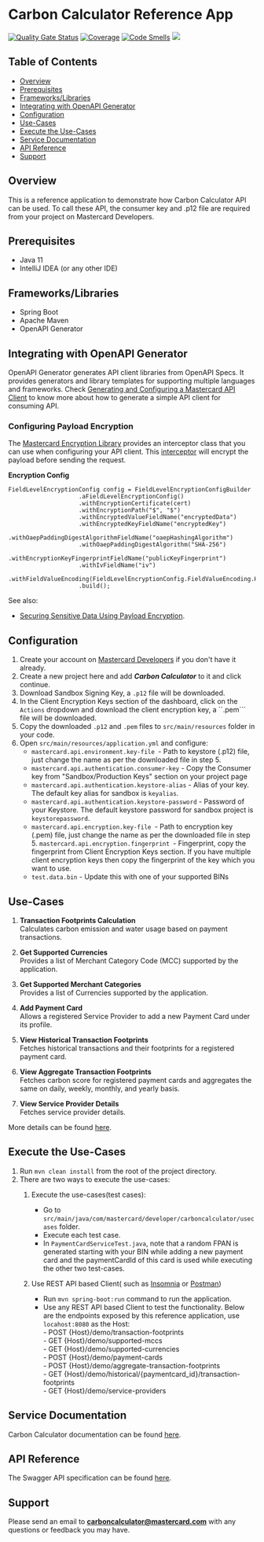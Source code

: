# Carbon Calculator Reference App

[![Quality Gate Status](https://sonarcloud.io/api/project_badges/measure?project=Mastercard_Carbon-Calculator-Reference-App&metric=alert_status)](https://sonarcloud.io/dashboard?id=Mastercard_Carbon-Calculator-Reference-App)
[![Coverage](https://sonarcloud.io/api/project_badges/measure?project=Mastercard_Carbon-Calculator-Reference-App&metric=coverage)](https://sonarcloud.io/dashboard?id=Mastercard_Carbon-Calculator-Reference-App)
[![Code Smells](https://sonarcloud.io/api/project_badges/measure?project=Mastercard_Carbon-Calculator-Reference-App&metric=code_smells)](https://sonarcloud.io/dashboard?id=Mastercard_Carbon-Calculator-Reference-App)
[![](https://img.shields.io/badge/License-Apache%202.0-blue.svg)](https://github.com/Mastercard/carbon-calculator-reference-app/blob/master/LICENSE)

## Table of Contents
- [Overview](#overview)
- [Prerequisites](#prerequisites)
- [Frameworks/Libraries](#frameworks)
- [Integrating with OpenAPI Generator](#OpenAPI_Generator)
- [Configuration](#configuration)
- [Use-Cases](#use-cases)
- [Execute the Use-Cases](#execute-the-use-cases)
- [Service Documentation](#documentation)
- [API Reference](#api-reference)
- [Support](#support)

## Overview  <a name="overview"></a>
This is a reference application to demonstrate how Carbon Calculator API can be used.
To call these API, the consumer key and .p12 file are required from your project on Mastercard Developers.

## Prerequisites  <a name="prerequisites"></a>

- Java 11
- IntelliJ IDEA (or any other IDE)

## Frameworks/Libraries <a name="frameworks"></a>
- Spring Boot
- Apache Maven
- OpenAPI Generator

## Integrating with OpenAPI Generator <a name="OpenAPI_Generator"></a>

OpenAPI Generator generates API client libraries from OpenAPI Specs. It provides generators and library templates for supporting multiple languages and frameworks.
Check [Generating and Configuring a Mastercard API Client](https://developer.mastercard.com/platform/documentation/security-and-authentication/generating-and-configuring-a-mastercard-api-client/) to know more about how to generate a simple API client for consuming API.


### Configuring Payload Encryption
The [Mastercard Encryption Library](https://github.com/Mastercard/client-encryption-java) provides an interceptor class that you can use when configuring your API client. This [interceptor](https://github.com/Mastercard/client-encryption-java#usage-of-the-okhttpfieldlevelencryptioninterceptor-openapi-generator-4xy) will encrypt the payload before sending the request.

**Encryption Config**
```
FieldLevelEncryptionConfig config = FieldLevelEncryptionConfigBuilder
                    .aFieldLevelEncryptionConfig()
                    .withEncryptionCertificate(cert)
                    .withEncryptionPath("$", "$")
                    .withEncryptedValueFieldName("encryptedData")
                    .withEncryptedKeyFieldName("encryptedKey")
                    .withOaepPaddingDigestAlgorithmFieldName("oaepHashingAlgorithm")
                    .withOaepPaddingDigestAlgorithm("SHA-256")
                    .withEncryptionKeyFingerprintFieldName("publicKeyFingerprint")
                    .withIvFieldName("iv")
                    .withFieldValueEncoding(FieldLevelEncryptionConfig.FieldValueEncoding.HEX)
                    .build();
```

See also: 
- [Securing Sensitive Data Using Payload Encryption](https://developer.mastercard.com/platform/documentation/security-and-authentication/securing-sensitive-data-using-payload-encryption/).

## Configuration <a name="configuration"></a>
1. Create your account on [Mastercard Developers](https://developer.mastercard.com/) if you don't have it already.
2. Create a new project here and add ***Carbon Calculator*** to it and click continue.
3. Download Sandbox Signing Key, a ```.p12``` file will be downloaded.
4. In the Client Encryption Keys section of the dashboard, click on the ```Actions``` dropdown and download the client encryption key, a ``.pem``` file will be downloaded. 
5. Copy the downloaded ```.p12``` and ```.pem``` files to ```src/main/resources``` folder in your code.
6. Open ```src/main/resources/application.yml``` and configure:
    - ```mastercard.api.environment.key-file ```- Path to keystore (.p12) file, just change the name as per the downloaded file in step 5. 
    - ```mastercard.api.authentication.consumer-key``` - Copy the Consumer key from "Sandbox/Production Keys" section on your project page
    - ```mastercard.api.authentication.keystore-alias``` - Alias of your key. The default key alias for sandbox is ```keyalias```.
    - ```mastercard.api.authentication.keystore-password``` -  Password of your Keystore. The default keystore password for sandbox project is ```keystorepassword```.
    - ```mastercard.api.encryption.key-file ```- Path to encryption key (.pem) file, just change the name as per the downloaded file in step 5. 
    ```mastercard.api.encryption.fingerprint ```- Fingerprint, copy the fingerprint from Client Encryption Keys section. If you have multiple client encryption keys then copy the fingerprint of the key which you want to use.
    - ```test.data.bin``` - Update this with one of your supported BINs

## Use-Cases <a name="use-cases"></a>
1. **Transaction Footprints Calculation**   
Calculates carbon emission and water usage based on payment transactions.

2. **Get Supported Currencies**    
Provides a list of Merchant Category Code (MCC) supported by the application.

3. **Get Supported Merchant Categories**  
Provides a list of Currencies supported by the application.

4. **Add Payment Card**  
Allows a registered Service Provider to add a new Payment Card under its profile.

5. **View Historical Transaction Footprints**  
Fetches historical transactions and their footprints for a registered payment card.

6. **View Aggregate Transaction Footprints**  
Fetches carbon score for registered payment cards and aggregates the same on daily, weekly, monthly, and yearly basis. 

7. **View Service Provider Details**  
Fetches service provider details.

More details can be found [here](https://developer.mastercard.com/carbon-calculator/documentation/use-cases/).    


## Execute the Use-Cases   <a name="execute-the-use-cases"></a>
1. Run ```mvn clean install``` from the root of the project directory.
2. There are two ways to execute the use-cases:
    1. Execute the use-cases(test cases):  
        - Go to ```src/main/java/com/mastercard/developer/carboncalculator/usecases``` folder.  
        - Execute each test case.
        - In ```PaymentCardServiceTest.java```, note that a random FPAN is generated starting with your BIN while adding a new payment card and the paymentCardId of this card is used while executing the other two test-cases.
    
    2. Use REST API based Client( such as [Insomnia](https://insomnia.rest/download/core/) or [Postman](https://www.postman.com/downloads/))  
        - Run ```mvn spring-boot:run``` command to run the application.  
        - Use any REST API based Client to test the functionality. Below are the endpoints exposed by this reference application, use ```locahost:8080``` as the Host:  
                - POST {Host}/demo/transaction-footprints      
                - GET {Host}/demo/supported-mccs  
                - GET {Host}/demo/supported-currencies  
                - POST {Host}/demo/payment-cards      
                - POST {Host}/demo/aggregate-transaction-footprints  
                - GET {Host}/demo/historical/{paymentcard_id}/transaction-footprints  
                - GET {Host}/demo/service-providers             
             
                                                                               
## Service Documentation <a name="documentation"></a>

Carbon Calculator documentation can be found [here](https://developer.mastercard.com/carbon-calculator/documentation/).


## API Reference <a name="api-reference"></a>
The Swagger API specification can be found [here](https://developer.mastercard.com/carbon-calculator/documentation/api-reference/).

## Support <a name="support"></a>
Please send an email to **carboncalculator@mastercard.com** with any questions or feedback you may have.
